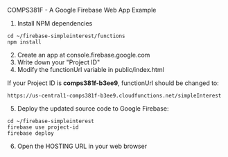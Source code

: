 COMPS381F - A Google Firebase Web App Example

1. Install NPM dependencies
```
cd ~/firebase-simpleinterest/functions
npm install
```
2. Create an app at console.firebase.google.com
3. Write down your "Project ID"
4. Modify the functionUrl variable in public/index.html

If your Project ID is **comps381f-b3ee9**, functionUrl should be changed to:
```
https://us-central1-comps381f-b3ee9.cloudfunctions.net/simpleInterest
```
5. Deploy the updated source code to Google Firebase:
```
cd ~/firebase-simpleinterest
firebase use project-id
firebase deploy
```
6. Open the HOSTING URL in your web browser